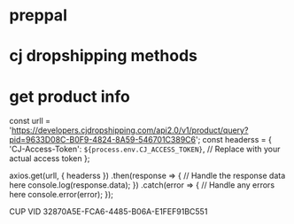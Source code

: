 # preppal

# cj dropshipping methods

# get product info

const urll = 'https://developers.cjdropshipping.com/api2.0/v1/product/query?pid=9633D08C-B0F9-4824-8A59-546701C389C6';
const headerss = {
  'CJ-Access-Token': `${process.env.CJ_ACCESS_TOKEN}`, // Replace with your actual access token
};

axios.get(urll, { headerss })
  .then(response => {
    // Handle the response data here
    console.log(response.data);
  })
  .catch(error => {
    // Handle any errors here
    console.error(error);
  });
  
  CUP VID 32870A5E-FCA6-4485-B06A-E1FEF91BC551
